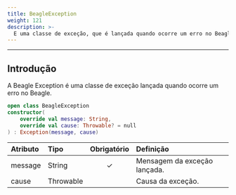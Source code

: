 ```yaml
---
title: BeagleException
weight: 121
description: >-
  E uma classe de exceção, que é lançada quando ocorre um erro no Beagle
---
```


---

## Introdução

A Beagle Exception é uma classe de exceção lançada quando ocorre um erro no Beagle.

```kotlin
open class BeagleException
constructor(
    override val message: String,
    override val cause: Throwable? = null
) : Exception(message, cause)
```

| **Atributo** | **Tipo** | **Obrigatório** | **Definição** |
| :--- | :--- | :---: | :--- |
| message | String | ✓ | Mensagem da exceção lançada. |
| cause | Throwable |   | Causa da exceção. |
